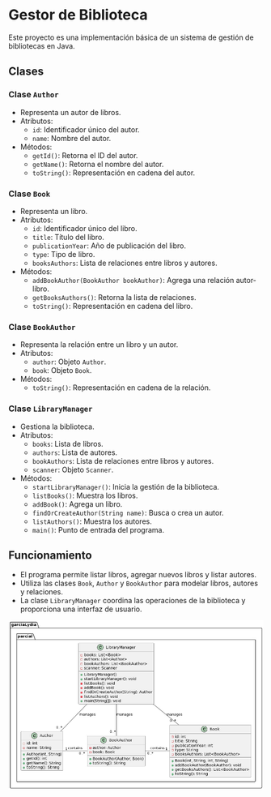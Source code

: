 # Gestor de Biblioteca

Este proyecto es una implementación básica de un sistema de gestión de bibliotecas en Java.

## Clases

### Clase `Author`
- Representa un autor de libros.
- Atributos:
    - `id`: Identificador único del autor.
    - `name`: Nombre del autor.
- Métodos:
    - `getId()`: Retorna el ID del autor.
    - `getName()`: Retorna el nombre del autor.
    - `toString()`: Representación en cadena del autor.

### Clase `Book`
- Representa un libro.
- Atributos:
    - `id`: Identificador único del libro.
    - `title`: Título del libro.
    - `publicationYear`: Año de publicación del libro.
    - `type`: Tipo de libro.
    - `booksAuthors`: Lista de relaciones entre libros y autores.
- Métodos:
    - `addBookAuthor(BookAuthor bookAuthor)`: Agrega una relación autor-libro.
    - `getBooksAuthors()`: Retorna la lista de relaciones.
    - `toString()`: Representación en cadena del libro.

### Clase `BookAuthor`
- Representa la relación entre un libro y un autor.
- Atributos:
    - `author`: Objeto `Author`.
    - `book`: Objeto `Book`.
- Métodos:
    - `toString()`: Representación en cadena de la relación.

### Clase `LibraryManager`
- Gestiona la biblioteca.
- Atributos:
    - `books`: Lista de libros.
    - `authors`: Lista de autores.
    - `bookAuthors`: Lista de relaciones entre libros y autores.
    - `scanner`: Objeto `Scanner`.
- Métodos:
    - `startLibraryManager()`: Inicia la gestión de la biblioteca.
    - `listBooks()`: Muestra los libros.
    - `addBook()`: Agrega un libro.
    - `findOrCreateAuthor(String name)`: Busca o crea un autor.
    - `listAuthors()`: Muestra los autores.
    - `main()`: Punto de entrada del programa.

## Funcionamiento
- El programa permite listar libros, agregar nuevos libros y listar autores.
- Utiliza las clases `Book`, `Author` y `BookAuthor` para modelar libros, autores y relaciones.
- La clase `LibraryManager` coordina las operaciones de la biblioteca y proporciona una interfaz de usuario.

![Diagrama UML](https://github.com/lydiaa-gr/23-24-eda2-ep/blob/main/garciaLydia/imagenes/parcialUML.jpg)
